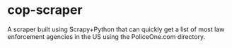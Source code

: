 # cop-scraper
A scraper built using Scrapy+Python that can quickly get a list of most law enforcement agencies in the US using the PoliceOne.com directory.
